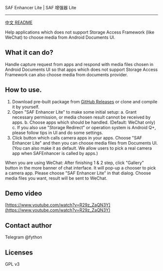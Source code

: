 SAF Enhancer Lite | SAF 增强器 Lite

----

[中文 README](./README.md)

Help applications which does not support Storage Access Framework (like WeChat) to 
choose media from Android Documents UI.

## What it can do?

Handle capture request from apps and respond with media files chosen in Android Documents UI so 
that apps which does not support Storage Access Framework can also choose media from 
documents provider.

## How to use.

1. Download pre-built package from
   [GitHub Releases](https://github.com/fython-tools/DocUIProxy-Android/releases) 
   or clone and compile it by yourself.
2. Open "SAF Enhancer Lite" to make some initial setup:
   a. Grant necessary permission, or media chosen result cannot be received by apps.
   b. Choose apps which should be handled. (Default: WeChat only)
   c. If you also use "Storage Redirect" or operation system is Android Q+,
      please follow tips in UI and do some settings.
3. Click button which calls camera apps in your apps. Choose "SAF Enhancer Lite" and then you 
   can choose media files from Documents UI. (You can also make it as default. We allow users to
   pick a real camera app when SAFEnhancer is called by apps.)

When you are using WeChat:
After finishing 1 & 2 step, click "Gallery" button in the more banner of chat interface. 
It will pop-up a chooser to pick a camera app. Please choose "SAF Enhancer Lite" in that dialog.
Choose media files you want, result will be sent to WeChat.

## Demo video

[https://www.youtube.com/watch?v=R29z_ZaQN3Y](https://www.youtube.com/watch?v=R29z_ZaQN3Y)

## Contact author

Telegram @fython

## Licenses

GPL v3